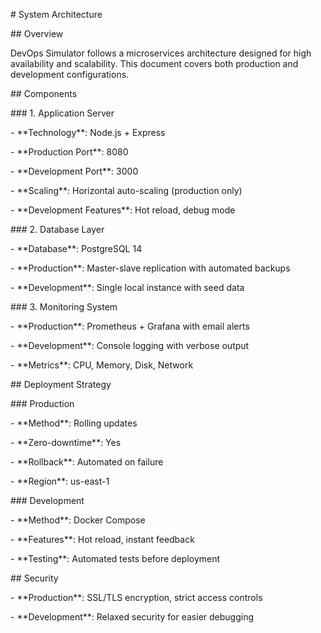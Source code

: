 \# System Architecture



\## Overview

DevOps Simulator follows a microservices architecture designed for high availability and scalability. This document covers both production and development configurations.



\## Components



\### 1. Application Server

\- \*\*Technology\*\*: Node.js + Express

\- \*\*Production Port\*\*: 8080

\- \*\*Development Port\*\*: 3000

\- \*\*Scaling\*\*: Horizontal auto-scaling (production only)

\- \*\*Development Features\*\*: Hot reload, debug mode



\### 2. Database Layer

\- \*\*Database\*\*: PostgreSQL 14

\- \*\*Production\*\*: Master-slave replication with automated backups

\- \*\*Development\*\*: Single local instance with seed data



\### 3. Monitoring System

\- \*\*Production\*\*: Prometheus + Grafana with email alerts

\- \*\*Development\*\*: Console logging with verbose output

\- \*\*Metrics\*\*: CPU, Memory, Disk, Network



\## Deployment Strategy



\### Production

\- \*\*Method\*\*: Rolling updates

\- \*\*Zero-downtime\*\*: Yes

\- \*\*Rollback\*\*: Automated on failure

\- \*\*Region\*\*: us-east-1



\### Development

\- \*\*Method\*\*: Docker Compose

\- \*\*Features\*\*: Hot reload, instant feedback

\- \*\*Testing\*\*: Automated tests before deployment



\## Security

\- \*\*Production\*\*: SSL/TLS encryption, strict access controls

\- \*\*Development\*\*: Relaxed security for easier debugging



